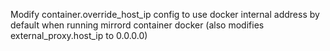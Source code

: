 Modify container.override_host_ip config to use docker internal address by default when running mirrord container docker (also modifies external_proxy.host_ip to 0.0.0.0)
